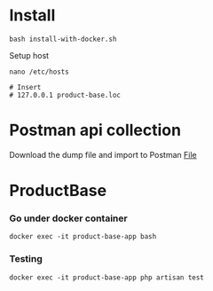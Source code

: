 # Install

```
bash install-with-docker.sh
```

Setup host
```
nano /etc/hosts

# Insert
# 127.0.0.1 product-base.loc
```

# Postman api collection
Download the dump file and import to Postman
[File](.postman/TestOS.postman_collection.json)

# ProductBase
### Go under docker container
```
docker exec -it product-base-app bash
```

### Testing
```
docker exec -it product-base-app php artisan test
```